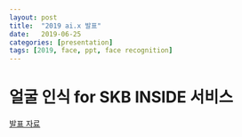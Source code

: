 ```yaml
---
layout: post
title:  "2019 ai.x 발표"
date:   2019-06-25
categories: [presentation]
tags: [2019, face, ppt, face recognition]
---
```


얼굴 인식 for SKB INSIDE 서비스
======================================
 
[발표 자료](https://docs.google.com/presentation/d/1cIXZ5XkYyKCyiLD6eSMrmW0GP2drMJejxdzfYlh07OA/edit?usp=sharing)